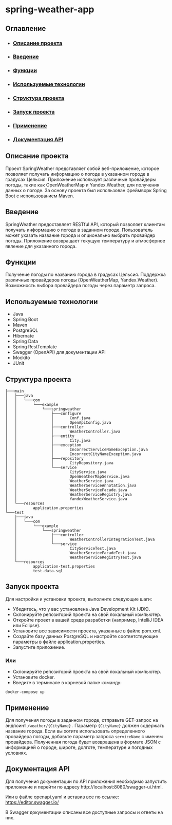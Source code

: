 # spring-weather-app
## Оглавление
* ### [Описание проекта](#defenition)
* ### [Введение](#introduction)
* ### [Функции](#mainfunctions)
* ### [Используемые технологии](#technologies)
* ### [Структура проекта](#structure)
* ### [Запуск проекта](#setup)
* ### [Применение](#usage)
* ### [Документация API](#api)

## Описание проекта <a name="defenition"></a>
Проект SpringWeather представляет собой веб-приложение, которое позволяет получать информацию о погоде в указанном городе в градусах Цельсия. Приложение использует различные провайдеры погоды, такие как OpenWeatherMap и Yandex.Weather, для получения данных о погоде. За основу проекта был использован фреймворк Spring Boot с использованием Maven.

## Введение <a name="introduction"></a>
SpringWeather предоставляет RESTful API, который позволяет клиентам получать информацию о погоде в заданном городе. Пользователь может указать название города и опционально выбрать провайдер погоды. Приложение возвращает текущую температуру и атмосферное явление для указанного города.

## Функции <a name="mainfunctions"></a>
Получение погоды по названию города в градусах Цельсия.
Поддержка различных провайдеров погоды (OpenWeatherMap, Yandex.Weather).
Возможность выбора провайдера погоды через параметр запроса.
## Используемые технологии <a name="technologies"></a>
* Java
* Spring Boot
* Maven
* PostgreSQL
* Hibernate
* Spring Data
* Spring RestTemplate
* Swagger (OpenAPI) для документации API
* Mockito
* JUnit

## Структура проекта <a name="structure"></a>
```
├───main
│   ├───java
│   │   └───com
│   │       └───example
│   │           └───springweather
│   │               ├───configure
│   │               │       Conf.java
│   │               │       OpenApiConfig.java
│   │               ├───controller
│   │               │       WeatherController.java
│   │               ├───entity
│   │               │       City.java
│   │               ├───exception
│   │               │       IncorrectServiceNameException.java
│   │               │       IncorrectСityNameException.java
│   │               ├───repository
│   │               │       CityRepository.java
│   │               └───service
│   │                       CityService.java
│   │                       OpenWeatherMapService.java
│   │                       WeatherService.java
│   │                       WeatherServiceAnnotation.java
│   │                       WeatherServiceFacade.java
│   │                       WeatherServiceRegistry.java
│   │                       YandexWeatherService.java
│   └───resources
│           application.properties
└───test
    ├───java
    │   └───com
    │       └───example
    │           └───springweather
    │               ├───controller
    │               │       WeatherControllerIntegrationTest.java
    │               └───service
    │                       CityServiceTest.java
    │                       WeatherServiceFacadeTest.java
    │                       WeatherServiceRegistryTest.java
    └───resources
            application-test.properties
            test-data.sql
```

## Запуск проекта <a name="setup"></a>
Для настройки и установки проекта, выполните следующие шаги:

* Убедитесь, что у вас установлена Java Development Kit (JDK).
* Склонируйте репозиторий проекта на свой локальный компьютер.
* Откройте проект в вашей среде разработки (например, IntelliJ IDEA или Eclipse).
* Установите все зависимости проекта, указанные в файле pom.xml.
* Создайте базу данных PostgreSQL и настройте соответствующие параметры в файле application.properties.
* Запустите приложение.


### Или

* Склонируйте репозиторий проекта на свой локальный компьютер.
* Установите docker.
* Введите в терминале в корневой папке команду:
```docker
docker-compose up
```
## Применение  <a name="usage"></a>
Для получения погоды в заданном городе, отправьте GET-запрос на эндпоинт `/weather/{CityName}.` Параметр `{CityName}` должен содержать название города.
Если вы хотите использовать определенного провайдера погоды, добавьте параметр запроса `serviceName` с именем провайдера.
Полученная погода будет возвращена в формате JSON с информацией о городе, широте, долготе, температуре и погодных условиях.
## Документация API <a name="api"></a>
Для получения документации по API приложения необходимо запустить приложение и перейти по адресу http://localhost:8080/swagger-ui.html.


Или в файле openapi.yaml и вставив все по ссылке: https://editor.swagger.io/


В Swagger документации описаны все доступные запросы и ответы на них.
